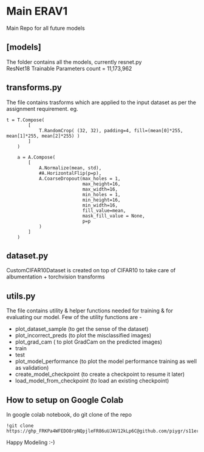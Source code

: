 # Main ERAV1
Main Repo for all future models

## [models]
The folder contains all the models, currently resnet.py  
ResNet18 Trainable Parameters count = 11,173,962

## transforms.py
The file contains trasforms which are applied to the input dataset as per the assignment requirement. eg.
```
t = T.Compose(
        [
            T.RandomCrop( (32, 32), padding=4, fill=(mean[0]*255, mean[1]*255, mean[2]*255) )
        ]
    )

    a = A.Compose(
        [
            A.Normalize(mean, std),
            #A.HorizontalFlip(p=p),
            A.CoarseDropout(max_holes = 1,
                            max_height=16,
                            max_width=16,
                            min_holes = 1,
                            min_height=16,
                            min_width=16,
                            fill_value=mean,
                            mask_fill_value = None,
                            p=p
            )
        ]
    )
```

## dataset.py
CustomCIFAR10Dataset is created on top of CIFAR10 to take care of albumentation + torchvision transforms

## utils.py
The file contains utility & helper functions needed for training & for evaluating our model.
Few of the utility functions are - 
- plot_dataset_sample (to get the sense of the dataset)
- plot_incorrect_preds (to plot the misclassified images)
- plot_grad_cam ( to plot GradCam on the predicted images)
- train
- test
- plot_model_performance (to plot the model performance training as well as validation)
- create_model_checkpoint (to create a checkpoint to resume it later)
- load_model_from_checkpoint (to load an existing checkpoint)


## How to setup on Google Colab
In google colab notebook, do git clone of the repo

```
!git clone https://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@github.com/piygr/s11erav1.git
```

Happy Modeling :-) 
 
